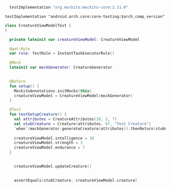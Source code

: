 ```gradle
  testImplementation "org.mockito:mockito-core:2.11.0"
```



```grad
testImplementation "android.arch.core:core-testing:$arch_comp_version"
```





```kotlin
class CreatureViewModelTest {
}
```



```kotlin
  private lateinit var creatureViewModel: CreatureViewModel
```



```kotlin
  @get:Rule
  var rule: TestRule = InstantTaskExecutorRule()
```



```kotlin
  @Mock
  lateinit var mockGenerator: CreatureGenerator
  
```



```kotlin
  @Before
  fun setup() {
    MockitoAnnotations.initMocks(this)
    creatureViewModel = CreatureViewModel(mockGenerator)
  }
```



```kotlin
  @Test
  fun testSetupCreature() {
    val attributes = CreatureAttributes(10, 3, 7)
    val stubCreature = Creature(attributes, 87, "Test Creature")
    `when`(mockGenerator.generateCreature(attributes)).thenReturn(stubCreature)
    
    creatureViewModel.intelligence = 10
    creatureViewModel.strength = 3
    creatureViewModel.endurance = 7
  }
```



```kotlin
 
    creatureViewModel.updateCreature()
   
```



```kotlin
    assertEquals(stubCreature, creatureViewModel.creature)
```

